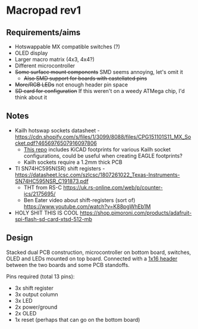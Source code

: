 # Macropad rev1

## Requirements/aims

* Hotswappable MX compatible switches (?)
* OLED display
* Larger macro matrix (4x3, 4x4?)
* Different microcontroller
* ~~Some surface mount components~~ SMD seems annoying, let's omit it
  * ~~Also SMD support for boards with castellated pins~~
* ~~More/RGB LEDs~~ not enough header pin space
* ~~SD card for configuration~~ If this weren't on a weedy ATMega chip, I'd think about it

## Notes

* Kailh hotswap sockets datasheet - https://cdn.shopify.com/s/files/1/3099/8088/files/CPG151101S11_MX_Socket.pdf?4656976507916097806
  * [This repo](https://github.com/daprice/keyswitches.pretty) includes KiCAD footprints for various Kailh socket configurations, could be useful when creating EAGLE footprints?
  * Kailh sockets require a 1.2mm thick PCB
* TI SN74HC595N(SR) shift registers - https://datasheet.lcsc.com/szlcsc/1807261022_Texas-Instruments-SN74HC595NSR_C191873.pdf
  * THT from RS-C https://uk.rs-online.com/web/p/counter-ics/2175695/
  * Ben Eater video about shift-registers (sort of) https://www.youtube.com/watch?v=K88pgWhEb1M
* HOLY SHIT THIS IS COOL https://shop.pimoroni.com/products/adafruit-spi-flash-sd-card-xtsd-512-mb

## Design

Stacked dual PCB construction, microcontroller on bottom board, switches, OLED and LEDs mounted on top board. Connected with a [1x16 header](https://shop.pimoroni.com/products/0-100-2-54-mm-female-header-straight?variant=31533818740819) between the two boards and some PCB standoffs.

Pins required (total 13 pins):
* 3x shift register
* 3x output column
* 3x LED
* 2x power/ground
* 2x OLED
* 1x reset (perhaps that can go on the bottom board)
